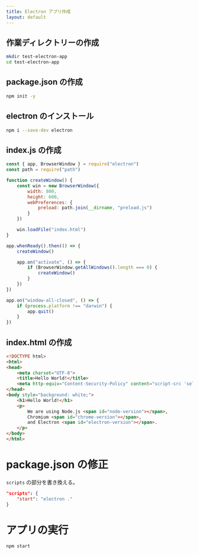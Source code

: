 ```yaml
---
title: Electron アプリ作成
layout: default
---
```


## 作業ディレクトリーの作成

```sh
mkdir test-electron-app
cd test-electron-app
```

## package.json の作成

```sh
npm init -y
```

## electron のインストール
```sh
npm i --save-dev electron
```

## index.js の作成
```javascript
const { app, BrowserWindow } = require("electron")
const path = require("path")

function createWindow() {
    const win = new BrowserWindow({
        width: 800,
        height: 600,
        webPreferences: {
            preload: path.join(__dirname, "preload.js")
        }
    })

    win.loadFile("index.html")
}

app.whenReady().then(() => {
    createWindow()

    app.on("activate", () => {
        if (BrowserWindow.getAllWindows().length === 0) {
            createWindow()
        }
    })
})

app.on("window-all-closed", () => {
    if (process.platform !== "darwin") {
        app.quit()
    }
})
```

## index.html の作成
```html
<!DOCTYPE html>
<html>
<head>
    <meta charset="UTF-8">
    <title>Hello World!</title>
    <meta http-equiv="Content-Security-Policy" content="script-src 'self' 'unsafe-inline';" />
</head>
<body style="background: white;">
    <h1>Hello World!</h1>
    <p>
        We are using Node.js <span id="node-version"></span>,
        Chromium <span id="chrome-version"></span>,
        and Electron <span id="electron-version"></span>.
    </p>
</body>
</html>
```


# package.json の修正
`scripts` の部分を書き換える。

```json
"scripts": {
    "start": "electron ."
}
```

# アプリの実行
```sh
npm start
```
